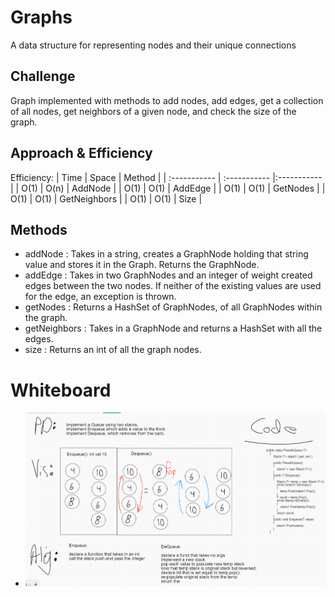 # Graphs

A data structure for representing nodes and their unique connections

## Challenge

Graph implemented with methods to add nodes, add edges, get a collection of all nodes, get neighbors of a given node, and check the size of the graph.

## Approach & Efficiency

Efficiency:
| Time | Space | Method |
| :----------- | :----------- |:----------- |
| O(1) | O(n) | AddNode |
| O(1) | O(1) | AddEdge |
| O(1) | O(1) | GetNodes |
| O(1) | O(1) | GetNeighbors |
| O(1) | O(1) | Size |

## Methods
  - addNode : Takes in a string, creates a GraphNode holding that string value and stores it in the Graph. Returns the GraphNode.
  - addEdge : Takes in two GraphNodes and an integer of weight created edges between the two nodes. If neither of the existing values are used for the edge, an exception is thrown.
  - getNodes : Returns a HashSet of GraphNodes, of all GraphNodes within the graph.
  - getNeighbors : Takes in a GraphNode and returns a HashSet with all the edges.
  - size : Returns an int of all the graph nodes.

# Whiteboard

  - ![whiteboard](../../images/CC11.PNG)

